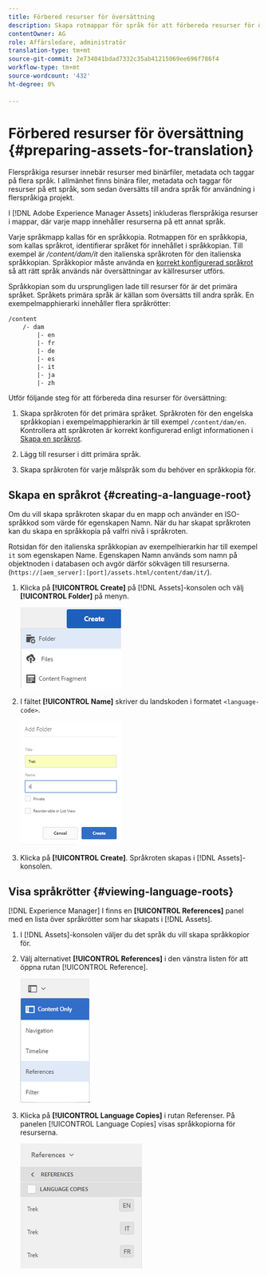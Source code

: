 ```yaml
---
title: Förbered resurser för översättning
description: Skapa rotmappar för språk för att förbereda resurser för översättning för stöd av flerspråkiga resurser.
contentOwner: AG
role: Affärsledare, administratör
translation-type: tm+mt
source-git-commit: 2e734041bdad7332c35ab41215069ee696f786f4
workflow-type: tm+mt
source-wordcount: '432'
ht-degree: 0%

---
```



# Förbered resurser för översättning {#preparing-assets-for-translation}

Flerspråkiga resurser innebär resurser med binärfiler, metadata och taggar på flera språk. I allmänhet finns binära filer, metadata och taggar för resurser på ett språk, som sedan översätts till andra språk för användning i flerspråkiga projekt.

I [!DNL Adobe Experience Manager Assets] inkluderas flerspråkiga resurser i mappar, där varje mapp innehåller resurserna på ett annat språk.

Varje språkmapp kallas för en språkkopia. Rotmappen för en språkkopia, som kallas språkrot, identifierar språket för innehållet i språkkopian. Till exempel är */content/dam/it* den italienska språkroten för den italienska språkkopian. Språkkopior måste använda en [korrekt konfigurerad språkrot](preparing-assets-for-translation.md#creating-a-language-root) så att rätt språk används när översättningar av källresurser utförs.

Språkkopian som du ursprungligen lade till resurser för är det primära språket. Språkets primära språk är källan som översätts till andra språk. En exempelmapphierarki innehåller flera språkrötter:

```shell
/content
    /- dam
        |- en
        |- fr
        |- de
        |- es
        |- it
        |- ja
        |- zh
```

Utför följande steg för att förbereda dina resurser för översättning:

1. Skapa språkroten för det primära språket. Språkroten för den engelska språkkopian i exempelmapphierarkin är till exempel `/content/dam/en`. Kontrollera att språkroten är korrekt konfigurerad enligt informationen i [Skapa en språkrot](preparing-assets-for-translation.md#creating-a-language-root).

1. Lägg till resurser i ditt primära språk.
1. Skapa språkroten för varje målspråk som du behöver en språkkopia för.

## Skapa en språkrot {#creating-a-language-root}

Om du vill skapa språkroten skapar du en mapp och använder en ISO-språkkod som värde för egenskapen Namn. När du har skapat språkroten kan du skapa en språkkopia på valfri nivå i språkroten.

Rotsidan för den italienska språkkopian av exempelhierarkin har till exempel `it` som egenskapen Name. Egenskapen Namn används som namn på objektnoden i databasen och avgör därför sökvägen till resurserna. (`https://[aem_server]:[port]/assets.html/content/dam/it/`).

1. Klicka på **[!UICONTROL Create]** på [!DNL Assets]-konsolen och välj **[!UICONTROL Folder]** på menyn.

   ![Skapa mapp](assets/Create-folder.png)

1. I fältet **[!UICONTROL Name]** skriver du landskoden i formatet `<language-code>`.

   ![Lägg till språkkod i mappen](assets/Add-language-code-in-folder.png)

1. Klicka på **[!UICONTROL Create]**. Språkroten skapas i [!DNL Assets]-konsolen.

## Visa språkrötter {#viewing-language-roots}

[!DNL Experience Manager] I finns en  **[!UICONTROL References]** panel med en lista över språkrötter som har skapats i  [!DNL Assets].

1. I [!DNL Assets]-konsolen väljer du det språk du vill skapa språkkopior för.
1. Välj alternativet **[!UICONTROL References]** i den vänstra listen för att öppna rutan [!UICONTROL Reference].

   ![chlimage_1-122](assets/chlimage_1-122.png)

1. Klicka på **[!UICONTROL Language Copies]** i rutan Referenser. På panelen [!UICONTROL Language Copies] visas språkkopiorna för resurserna.

   ![språkversioner](assets/lang-copy2.png)
